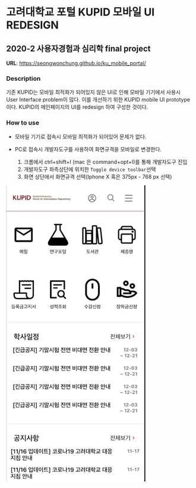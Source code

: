 # 고려대학교 포털 KUPID 모바일 UI REDESIGN
## 2020-2 사용자경험과 심리학 final project

**URL**: https://seongwonchung.github.io/ku_mobile_portal/

### Description
기존 KUPID는 모바일 최적화가 되어있지 않은 UI로 인해 모바일 기기에서 사용시 User Interface problem이 많다.
이를 개선하기 위한 KUPID mobile UI prototype이다.
KUPID의 메인페이지의 UI를 redesign 하여 구성한 것이다.

### How to use

- 모바일 기기로 접속시
    모바일 최적화가 되어있어 문제가 없다.
  
- PC로 접속시
    개발자도구를 사용하여 화면규격을 모바일로 변경한다. 

  1. 크롬에서 ctrl+shift+I (mac 은 command+opt+I)를 통해 개발자도구 진입
  2. 개발자도구 좌측상단에 위치한 `Toggle device toolbar`선택
  3. 화면 상단에서 화면규격 선택(Iphone X 혹은 375px - 768 px 선택)

![eximage](./img/ku_mobile_portal.png)
